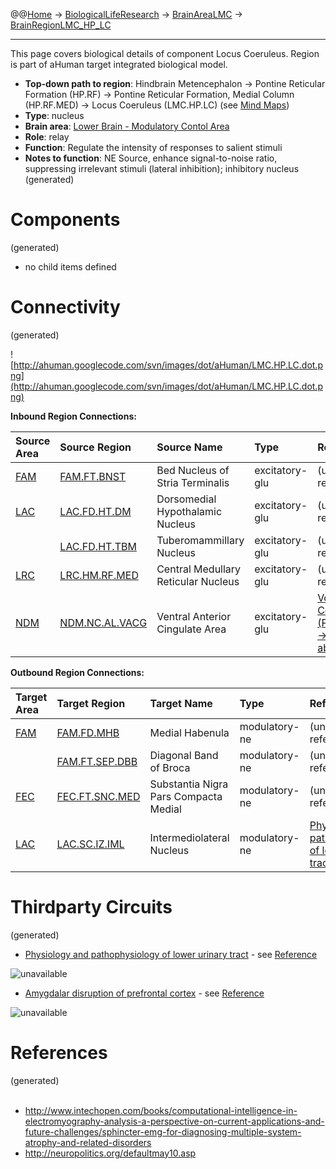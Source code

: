 @@[Home](Home.md) -> [BiologicalLifeResearch](BiologicalLifeResearch.md) -> [BrainAreaLMC](BrainAreaLMC.md) -> [BrainRegionLMC\_HP\_LC](BrainRegionLMC_HP_LC.md)

---


This page covers biological details of component Locus Coeruleus.
Region is part of aHuman target integrated biological model.

  * **Top-down path to region**: Hindbrain Metencephalon -> Pontine Reticular Formation (HP.RF) -> Pontine Reticular Formation, Medial Column (HP.RF.MED) -> Locus Coeruleus (LMC.HP.LC) (see [Mind Maps](OverallMindMaps.md))
  * **Type**: nucleus
  * **Brain area**: [Lower Brain - Modulatory Contol Area](BrainAreaLMC.md)
  * **Role**: relay
  * **Function**: Regulate the intensity of responses to salient stimuli
  * **Notes to function**: NE Source, enhance signal-to-noise ratio, suppressing irrelevant stimuli (lateral inhibition); inhibitory nucleus
(generated)
# Components #
(generated)


  * no child items defined

# Connectivity #
(generated)


![http://ahuman.googlecode.com/svn/images/dot/aHuman/LMC.HP.LC.dot.png](http://ahuman.googlecode.com/svn/images/dot/aHuman/LMC.HP.LC.dot.png)

**Inbound Region Connections:**

| **Source Area** | **Source Region** | **Source Name** | **Type** | **Reference** |
|:----------------|:------------------|:----------------|:---------|:--------------|
| [FAM](BrainAreaFAM.md) | [FAM.FT.BNST](BrainRegionFAM_FT_BNST.md) | Bed Nucleus of Stria Terminalis | excitatory-glu | (unknown reference) |
| [LAC](BrainAreaLAC.md) | [LAC.FD.HT.DM](BrainRegionLAC_FD_HT_DM.md) | Dorsomedial Hypothalamic Nucleus | excitatory-glu | (unknown reference) |
|                 | [LAC.FD.HT.TBM](BrainRegionLAC_FD_HT_TBM.md) | Tuberomammillary Nucleus | excitatory-glu | (unknown reference) |
| [LRC](BrainAreaLRC.md) | [LRC.HM.RF.MED](BrainRegionLRC_HM_RF_MED.md) | Central Medullary Reticular Nucleus | excitatory-glu | (unknown reference) |
| [NDM](BrainAreaNDM.md) | [NDM.NC.AL.VACG](BrainRegionNDM_NC_AL_VACG.md) | Ventral Anterior Cingulate Area | excitatory-glu | [Vocal Control (Premotor24 -> RF, abstract)](http://www.frontiersin.org/neuroanatomy/10.3389/fnana.2011.00034/full) |

**Outbound Region Connections:**

| **Target Area** | **Target Region** | **Target Name** | **Type** | **Reference** |
|:----------------|:------------------|:----------------|:---------|:--------------|
| [FAM](BrainAreaFAM.md) | [FAM.FD.MHB](BrainRegionFAM_FD_MHB.md) | Medial Habenula | modulatory-ne | (unknown reference) |
|                 | [FAM.FT.SEP.DBB](BrainRegionFAM_FT_SEP_DBB.md) | Diagonal Band of Broca | modulatory-ne | (unknown reference) |
| [FEC](BrainAreaFEC.md) | [FEC.FT.SNC.MED](BrainRegionFEC_FT_SNC_MED.md) | Substantia Nigra Pars Compacta Medial | modulatory-ne | (unknown reference) |
| [LAC](BrainAreaLAC.md) | [LAC.SC.IZ.IML](BrainRegionLAC_SC_IZ_IML.md) | Intermediolateral Nucleus | modulatory-ne | [Physiology and pathophysiology of lower urinary tract (LC -> IML)](http://www.intechopen.com/books/computational-intelligence-in-electromyography-analysis-a-perspective-on-current-applications-and-future-challenges/sphincter-emg-for-diagnosing-multiple-system-atrophy-and-related-disorders) |

# Thirdparty Circuits #
(generated)

  * [Physiology and pathophysiology of lower urinary tract](http://www.intechopen.com/source/html/40109/media/image1.jpeg) - see [Reference](http://www.intechopen.com/books/computational-intelligence-in-electromyography-analysis-a-perspective-on-current-applications-and-future-challenges/sphincter-emg-for-diagnosing-multiple-system-atrophy-and-related-disorders)

<img src='http://www.intechopen.com/source/html/40109/media/image1.jpeg' alt='unavailable'>

<ul><li><a href='http://neuropolitics.org/connect-amygdala.jpg'>Amygdalar disruption of prefrontal cortex</a> - see <a href='http://neuropolitics.org/defaultmay10.asp'>Reference</a></li></ul>

<img src='http://neuropolitics.org/connect-amygdala.jpg' alt='unavailable'>


<h1>References</h1>
(generated)<br>
<br>
<ul><li><a href='http://www.intechopen.com/books/computational-intelligence-in-electromyography-analysis-a-perspective-on-current-applications-and-future-challenges/sphincter-emg-for-diagnosing-multiple-system-atrophy-and-related-disorders'>http://www.intechopen.com/books/computational-intelligence-in-electromyography-analysis-a-perspective-on-current-applications-and-future-challenges/sphincter-emg-for-diagnosing-multiple-system-atrophy-and-related-disorders</a>
</li><li><a href='http://neuropolitics.org/defaultmay10.asp'>http://neuropolitics.org/defaultmay10.asp</a></li></ul>
